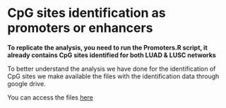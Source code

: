 # CpG sites identification as promoters or enhancers

**To replicate the analysis, you need to run the Promoters.R script, it already contains CpG sites identified for both LUAD & LUSC networks**

To better understand the analysis we have done for the identification of CpG sites we make available the files with the identification data through google drive. 

You can access the files [here](https://drive.google.com/drive/folders/1j9u8Pp0CNh0bYScgwm5vozKr2nzIZYPK?usp=sharing)